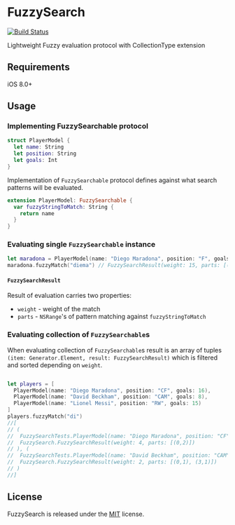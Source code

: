 # FuzzySearch

[![Build Status](https://travis-ci.org/viktorasl/FuzzySearch.svg)](https://travis-ci.org/viktorasl/FuzzySearch)

Lightweight Fuzzy evaluation protocol with CollectionType extension

## Requirements

iOS 8.0+

## Usage

### Implementing FuzzySearchable protocol

```swift
struct PlayerModel {
  let name: String
  let position: String
  let goals: Int
}
```

Implementation of `FuzzySearchable` protocol defines against what search patterns will be evaluated.
```swift
extension PlayerModel: FuzzySearchable {
  var fuzzyStringToMatch: String {
    return name
  }
}
```

### Evaluating single `FuzzySearchable` instance

```swift
let maradona = PlayerModel(name: "Diego Maradona", position: "F", goals: 16)
maradona.fuzzyMatch("diema") // FuzzySearchResult(weight: 15, parts: [(0,3), (6,2)])
```

#### `FuzzySearchResult`

Result of evaluation carries two properties:
- `weight` - weight of the match
- `parts` - `NSRange`'s of pattern matching against `fuzzyStringToMatch`

### Evaluating collection of `FuzzySearchable`s

When evaluating collection of `FuzzySearchable`s result is an array of tuples `(item: Generator.Element, result: FuzzySearchResult)` which is filtered and sorted depending on `weight`.

```swift

let players = [
  PlayerModel(name: "Diego Maradona", position: "CF", goals: 16),
  PlayerModel(name: "David Beckham", position: "CAM", goals: 8),
  PlayerModel(name: "Lionel Messi", position: "RW", goals: 15)
]
players.fuzzyMatch("di")
//[
// (
//  FuzzySearchTests.PlayerModel(name: "Diego Maradona", position: "CF", goals: 16),
//  FuzzySearch.FuzzySearchResult(weight: 4, parts: [(0,2)])
// ), (
//  FuzzySearchTests.PlayerModel(name: "David Beckham", position: "CAM", goals: 8),
//  FuzzySearch.FuzzySearchResult(weight: 2, parts: [(0,1), (3,1)])
// )
//]
```

## License

FuzzySearch is released under the [MIT](LICENSE) license.
